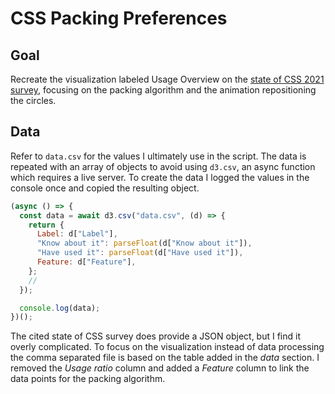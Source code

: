 # CSS Packing Preferences

## Goal

Recreate the visualization labeled Usage Overview on the [state of CSS 2021 survey](https://2021.stateofcss.com/en-US/features/), focusing on the packing algorithm and the animation repositioning the circles.

## Data

Refer to `data.csv` for the values I ultimately use in the script. The data is repeated with an array of objects to avoid using `d3.csv`, an async function which requires a live server. To create the data I logged the values in the console once and copied the resulting object.

```js
(async () => {
  const data = await d3.csv("data.csv", (d) => {
    return {
      Label: d["Label"],
      "Know about it": parseFloat(d["Know about it"]),
      "Have used it": parseFloat(d["Have used it"]),
      Feature: d["Feature"],
    };
    //
  });

  console.log(data);
})();
```

The cited state of CSS survey does provide a JSON object, but I find it overly complicated. To focus on the visualization instead of data processing the comma separated file is based on the table added in the _data_ section. I removed the _Usage ratio_ column and added a _Feature_ column to link the data points for the packing algorithm.
